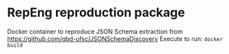 # RepEng reproduction package

Docker container to reproduce JSON Schema extraction from https://github.com/gbd-ufsc/JSONSchemaDiscovery
Execute to run: `docker build`
